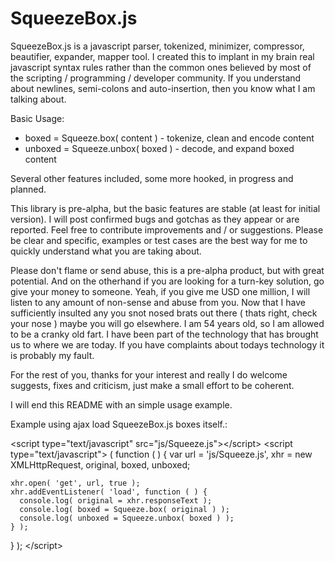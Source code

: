 SqueezeBox.js
=============

SqueezeBox.js is a javascript parser, tokenized, minimizer, compressor, beautifier, expander, mapper tool.  I created this to implant in my brain real javascript syntax rules rather than the common ones believed by most of the scripting / programming / developer community.  If you understand about newlines, semi-colons and auto-insertion, then you know what I am talking about.  

Basic Usage: 

  * boxed = Squeeze.box( content )      - tokenize, clean and encode content
  * unboxed = Squeeze.unbox( boxed )    - decode, and expand boxed content

Several other features included, some more hooked, in progress and planned.

This library is pre-alpha, but the basic features are stable (at least for initial version).  I will post confirmed bugs and gotchas as they appear or are reported.  Feel free to contribute improvements and / or suggestions.  Please be clear and specific, examples or test cases are the best way for me to quickly understand what you are taking about.

Please don't flame or send abuse, this is a pre-alpha product, but with great potential.  And on the otherhand if you are looking for a turn-key solution, go give your money to someone.  Yeah, if you give me USD one million, I will listen to any amount of non-sense and abuse from you.  Now that I have sufficiently insulted any you snot nosed brats out there ( thats right, check your nose ) maybe you will go elsewhere.  I am 54 years old, so I am allowed to be a cranky old fart.  I have been part of the technology that has brought us to where we are today.  If you have complaints about todays technology it is probably my fault.  

For the rest of you, thanks for your interest and really I do welcome suggests, fixes and criticism, just make a small effort to be coherent.

I will end this README with an simple usage example.

Example using ajax load SqueezeBox.js boxes itself.:

&lt;script type=&quot;text/javascript&quot; src=&quot;js/Squeeze.js&quot;&gt;&lt;/script&gt;
&lt;script type=&quot;text/javascript&quot;&gt;
( function ( ) {
    var url = 'js/Squeeze.js',
        xhr = new XMLHttpRequest,
        original, boxed, unboxed;
    
    xhr.open( 'get', url, true );
    xhr.addEventListener( 'load', function ( ) {
      console.log( original = xhr.responseText );
      console.log( boxed = Squeeze.box( original ) );
      console.log( unboxed = Squeeze.unbox( boxed ) );
    } );
} );
&lt;/script&gt;
